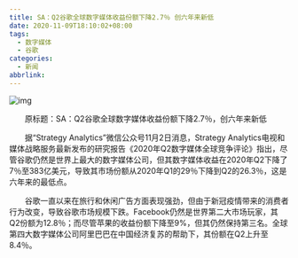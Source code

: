 ```yaml
---
title: SA：Q2谷歌全球数字媒体收益份额下降2.7％ 创六年来新低
date: 2020-11-09T18:10:02+08:00
tags:
  - 数字媒体
  - 谷歌
categories:
  - 新闻
abbrlink:
---
```


![img](https://cdn.jsdelivr.net/gh/yakeing/Documentation@main/Hexo/images/bbfd-kcieyvz5838074.jpg)

　　原标题：SA：Q2谷歌全球数字媒体收益份额下降2.7％，创六年来新低

　　据“Strategy Analytics”微信公众号11月2日消息，Strategy Analytics电视和媒体战略服务最新发布的研究报告《2020年Q2数字媒体全球竞争评论》指出，尽管谷歌仍然是世界上最大的数字媒体公司，但其数字媒体收益在2020年Q2下降了7％至383亿美元，导致其市场份额从2020年Q1的29％下降到Q2的26.3％，这是六年来的最低点。

　　谷歌一直以来在旅行和休闲广告方面表现强劲，但由于新冠疫情带来的消费者行为改变，导致谷歌市场规模下跌。Facebook仍然是世界第二大市场玩家，其Q2份额为12.8％；而尽管苹果的收益份额下降至9%，但其仍然保持第三名。全球第四大数字媒体公司阿里巴巴在中国经济复苏的帮助下，其份额在Q2上升至8.4％。